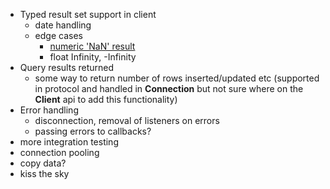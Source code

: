   - Typed result set support in client
    - date handling
    - edge cases
      - [numeric 'NaN' result](http://www.postgresql.org/docs/8.4/static/datatype-numeric.html)
      - float Infinity, -Infinity
  - Query results returned
    - some way to return number of rows inserted/updated etc
    (supported in protocol and handled in __Connection__ but not sure
    where on the __Client__ api to add this functionality)
  - Error handling
    - disconnection, removal of listeners on errors
    - passing errors to callbacks?
  - more integration testing
  - connection pooling
  - copy data?
  - kiss the sky
